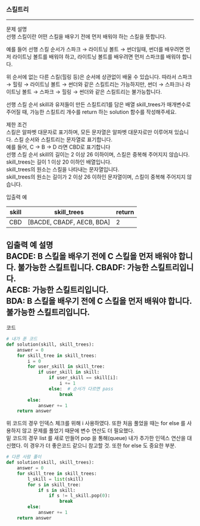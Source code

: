 ### 스킬트리
---
문제 설명  
선행 스킬이란 어떤 스킬을 배우기 전에 먼저 배워야 하는 스킬을 뜻합니다.  

예를 들어 선행 스킬 순서가 스파크 → 라이트닝 볼트 → 썬더일때, 썬더를 배우려면 먼저 라이트닝 볼트를 배워야 하고, 라이트닝 볼트를 배우려면 먼저 스파크를 배워야 합니다.  

위 순서에 없는 다른 스킬(힐링 등)은 순서에 상관없이 배울 수 있습니다. 따라서 스파크 → 힐링 → 라이트닝 볼트 → 썬더와 같은 스킬트리는 가능하지만, 썬더 → 스파크나 라이트닝 볼트 → 스파크 → 힐링 → 썬더와 같은 스킬트리는 불가능합니다.  

선행 스킬 순서 skill과 유저들이 만든 스킬트리1를 담은 배열 skill_trees가 매개변수로 주어질 때, 가능한 스킬트리 개수를 return 하는 solution 함수를 작성해주세요.  

제한 조건  
스킬은 알파벳 대문자로 표기하며, 모든 문자열은 알파벳 대문자로만 이루어져 있습니다.
스킬 순서와 스킬트리는 문자열로 표기합니다.  
예를 들어, C → B → D 라면 CBD로 표기합니다  
선행 스킬 순서 skill의 길이는 2 이상 26 이하이며, 스킬은 중복해 주어지지 않습니다.  
skill_trees는 길이 1 이상 20 이하인 배열입니다.  
skill_trees의 원소는 스킬을 나타내는 문자열입니다.  
skill_trees의 원소는 길이가 2 이상 26 이하인 문자열이며, 스킬이 중복해 주어지지 않습니다.   

입출력 예  

| skill	| skill_trees | return |
|-------|-------------|--------|
| CBD	| [BACDE, CBADF, AECB, BDA] | 2 |

입출력 예 설명  
BACDE: B 스킬을 배우기 전에 C 스킬을 먼저 배워야 합니다. 불가능한 스킬트립니다.
CBADF: 가능한 스킬트리입니다.  
AECB: 가능한 스킬트리입니다.  
BDA: B 스킬을 배우기 전에 C 스킬을 먼저 배워야 합니다. 불가능한 스킬트리입니다.  
---
코드  
```python
# 내가 푼 코드
def solution(skill, skill_trees):
    answer = 0 
    for skill_tree in skill_trees:
        i = 0 
        for user_skill in skill_tree:
            if user_skill in skill:
                if user_skill == skill[i]:
                    i += 1
                else:  # 순서가 다르면 pass
                    break
        else:
            answer += 1            
    return answer
```  
위 코드의 경우 인덱스 체크를 위해 i 사용하였다. 또한 처음 풀었을 때는 for else 를 사용하지 않고 문제를 풀었기 때문에 변수 연산도 더 필요했다.   
밑 코드의 경우 list 를 새로 만들어 pop 을 통해(queue) 내가 추가한 인덱스 연산을 대신했다. 이 경우가 더 좋은코드 같으니 참고할 것. 또한 for else 도 중요한 부분.  
```python
# 다른 사람 풀이
def solution(skill, skill_trees):
    answer = 0 
    for skill_tree in skill_trees:
        l_skill = list(skill)
        for s in skill_tree:
            if s in skill:
                if s != l_skill.pop(0):
                    break
        else:
            answer += 1
    return answer

```